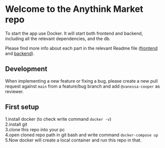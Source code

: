 # Welcome to the Anythink Market repo

To start the app use Docker. It will start both frontend and backend, including all the relevant dependencies, and the db.

Please find more info about each part in the relevant Readme file ([frontend](frontend/readme.md) and [backend](backend/README.md)).

## Development

When implementing a new feature or fixing a bug, please create a new pull request against `main` from a feature/bug branch and add `@vanessa-cooper` as reviewer.

## First setup

1.install docker (to check write command `docker -v`) <br>
2.install git <br>
3.clone this repo into your pc <br>
4.open cloned repo path in git bash and write command `docker-compose up` <br>
5.Now docker will create a local container and run this repo in that.

